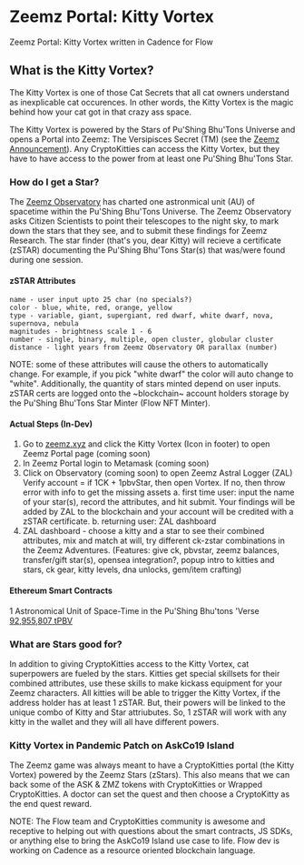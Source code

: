 # Zeemz Portal: Kitty Vortex
Zeemz Portal: Kitty Vortex written in Cadence for Flow

## What is the Kitty Vortex?
The Kitty Vortex is one of those Cat Secrets that all cat owners understand as inexplicable cat occurences. In other words, the Kitty Vortex is the magic behind how your cat got in that crazy ass space. 

The Kitty Vortex is powered by the Stars of Pu'Shing Bhu'Tons Universe and opens a Portal into Zeemz: The Versipisces Secret (TM) (see the [Zeemz Announcement](https://github.com/pushingbhutons/zeemz-ann/blob/master/README.md)). Any CryptoKitties can access the Kitty Vortex, but they have to have access to the power from at least one Pu'Shing Bhu'Tons Star.  

### How do I get a Star?
The [Zeemz Observatory](https://www.zeemz.xyz/land-registry/zeemz-tokens#h.p_6Y2oALaAFfGT) has charted one astronmical unit (AU) of spacetime within the Pu'Shing Bhu'Tons Universe. The Zeemz Observatory asks Citizen Scientists to point their telescopes to the night sky, to mark down the stars that they see, and to submit these findings for Zeemz Research. The star finder (that's you, dear Kitty) will recieve a certificate (zSTAR) documenting the Pu'Shing Bhu'Tons Star(s) that was/were found during one session. 

#### zSTAR Attributes 
    name - user input upto 25 char (no specials?)
    color - blue, white, red, orange, yellow
    type - variable, giant, supergiant, red dwarf, white dwarf, nova, supernova, nebula
    magnitudes - brightness scale 1 - 6
    number - single, binary, multiple, open cluster, globular cluster
    distance - light years from Zeemz Observatory OR parallax (number)
    
NOTE: some of these attributes will cause the others to automatically change. For example, if you pick "white dwarf" the color will auto change to "white". Additionally, the quantity of stars minted depend on user inputs. zSTAR certs are logged onto the ~blockchain~ account holders storage by the Pu'Shing Bhu'Tons Star Minter (Flow NFT Minter).


#### Actual Steps (In-Dev)
1. Go to [zeemz.xyz](https://www.zeemz.xyz) and click the Kitty Vortex (Icon in footer) to open Zeemz Portal page (coming soon)
2. In Zeemz Portal login to Metamask (coming soon) 
3. Click on Observatory (coming soon) to open Zeemz Astral Logger (ZAL) Verify account = if 1CK + 1pbvStar, then open Vortex. If no, then throw error with info to get the missing assets
  a. first time user: input the name of your star(s), record the attributes, and hit submit. Your findings will be added by ZAL to the blockchain and your account will be credited with a zSTAR certificate.
  b. returning user: ZAL dashboard
4. ZAL dashboard - choose a kitty and a star to see their combined attributes, mix and match at will, try different ck-zstar combinations in the Zeemz Adventures. (Features: give ck, pbvstar, zeemz balances, transfer/gift star(s), opensea integration?, popup intro to kitties and stars, ck gear, kitty levels, dna unlocks, gem/item crafting)

#### Ethereum Smart Contracts
1 Astronomical Unit of Space-Time in the Pu'Shing Bhu'tons 'Verse
[92,955,807 tPBV](https://etherscan.io/token/0x4877d13ac6ccaa947b74792b9bd46afc5e00e8eb)

### What are Stars good for?
In addition to giving CryptoKitties access to the Kitty Vortex, cat superpowers are fueled by the stars. Kitties get special skillsets for their combined attributes, use these skills to make kickass equipment for your Zeemz characters. All kitties will be able to trigger the Kitty Vortex, if the address holder has at least 1 zSTAR. But, their powers will be linked to the unique combo of Kitty and Star attriubutes. So, 1 zSTAR will work with any kitty in the wallet and they will all have different powers.

### Kitty Vortex in Pandemic Patch on AskCo19 Island
The Zeemz game was always meant to have a CryptoKitties portal (the Kitty Vortex) powered by the Zeemz Stars (zStars). This also means that we can back some of the ASK & ZMZ tokens with CryptoKitties or Wrapped CryptoKitties. A doctor can set the quest and then choose a CryptoKitty as the end quest reward. 

NOTE: The Flow team and CryptoKitties community is awesome and receptive to helping out with questions about the smart contracts, JS SDKs, or anything else to bring the AskCo19 Island use case to life. Flow dev is working on Cadence as a resource oriented blockchain language.
